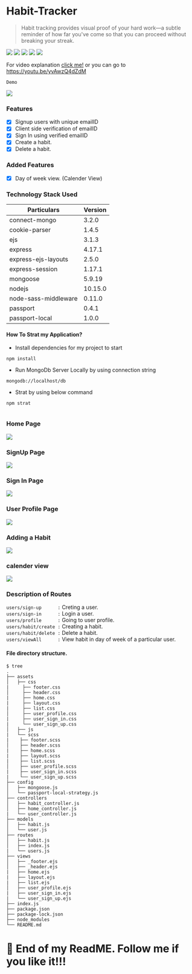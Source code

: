 # Habit-Tracker
>Habit tracking provides visual proof of your hard work—a subtle reminder of how far you've come so that you can proceed without breaking your streak.

![](https://img.shields.io/badge/version-1.0.1-orange) ![](https://img.shields.io/badge/dependencies-up%20to%20date-success) 
![](https://img.shields.io/badge/node--lts%40latest-10.15.0-brightgreen) ![](https://img.shields.io/badge/platform-win--32%20%7C%20win--64-lightgrey)
![](https://img.shields.io/badge/website-offline-lightgrey)

For video explanation <a href="https://youtu.be/yvAwzQ4dZdM">click me!</a> or you can go to https://youtu.be/yvAwzQ4dZdM
```
Demo
```
![](https://github.com/Yaswant-Kumar-Singhi/Habit-Tracker/blob/master/assets/screenshort/working%20gif.gif)



### Features
- [x] Signup users with unique emailID
- [x] Client side verification of emailID
- [x] Sign In using verified emailID
- [x] Create a habit.
- [x] Delete a habit.

### Added Features
- [x] Day of week view. (Calender View)

### Technology Stack Used

Particulars | Version
----------- | ---------
connect-mongo | 3.2.0
cookie-parser	| 1.4.5
ejs	| 3.1.3
express	| 4.17.1
express-ejs-layouts	| 2.5.0
express-session	| 1.17.1
mongoose	| 5.9.19
nodejs | 10.15.0
node-sass-middleware	| 0.11.0
passport	| 0.4.1
passport-local	| 1.0.0



#### How To Strat my Application?

* Install dependencies for my project to start
```
npm install

```
* Run MongoDb Server Locally by using connection string
```
mongodb://localhost/db

```
* Strat by using below command
```
npm strat 
 
```

### Home Page
![](https://github.com/Yaswant-Kumar-Singhi/Habit-Tracker/blob/master/assets/screenshort/HomePage.JPG)


### SignUp Page
![](https://github.com/Yaswant-Kumar-Singhi/Habit-Tracker/blob/master/assets/screenshort/SignUpForm.JPG)


### Sign In Page
![](https://github.com/Yaswant-Kumar-Singhi/Habit-Tracker/blob/master/assets/screenshort/SignInForm.JPG)


### User Profile Page
![](https://github.com/Yaswant-Kumar-Singhi/Habit-Tracker/blob/master/assets/screenshort/UserProfile.JPG)


### Adding a Habit
![](https://github.com/Yaswant-Kumar-Singhi/Habit-Tracker/blob/master/assets/screenshort/AddingHabbitViewUser.JPG)


### calender view
![](https://github.com/Yaswant-Kumar-Singhi/Habit-Tracker/blob/master/assets/screenshort/Capture.JPG)


### Description of Routes

`users/sign-up      :` Creting a user. <br>
`users/sign-in      :` Login a user. <br>
`users/profile      :` Going to user profile.<br>
`users/habit/create :` Creating a habit.<br>
`users/habit/delete :` Delete a habit.<br>
`users/viewAll      :` View habit in day of week of a particular user.<br>


 #### File directory structure.
```
$ tree
.
├── assets
│   ├── css
|     ├── footer.css
│     ├── header.css
|     ├── home.css
|     ├── layout.css
|     ├── list.css
│     ├── user_profile.css
|     ├── user_sign_in.css
|     └── user_sign_up.css
│   ├── js
|   └── scss
|    ├── footer.scss
│    ├── header.scss
|    ├── home.scss
|    ├── layout.scss
|    ├── list.scss
│    ├── user_profile.scss
|    ├── user_sign_in.scss
|    └── user_sign_up.scss
├── config
│   ├── mongoose.js
│   └── passport-local-strategy.js
├── controllers
│   ├── habit_controller.js
│   ├── home_controller.js
|   └── user_controller.js
├── models
│   ├── habit.js
│   └── user.js
├── routes
│   ├── habit.js
│   ├── index.js
|   └── users.js
├── views
│   ├── _footer.ejs
│   ├── _header.ejs
|   ├── home.ejs
|   ├── layout.ejs
|   ├── list.ejs
│   ├── user_profile.ejs
|   ├── user_sign_in.ejs
|   └── user_sign_up.ejs
├── index.js
├── package.json
├── package-lock.json
├── node_modules
└── README.md
```
 
# :eyes: End of my ReadME. Follow me if you like it!!!

 
